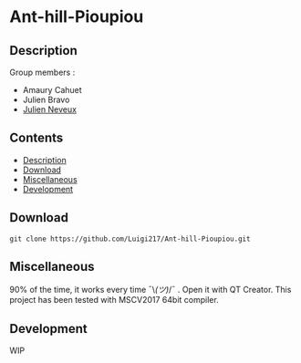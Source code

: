 # Ant-hill-Pioupiou
## Description

Group members :
 - Amaury Cahuet
 - Julien Bravo
 - [Julien Neveux](@Luigi217)


## Contents

- [Description](#description)
- [Download](#download)
- [Miscellaneous](#Miscellaneous)
- [Development](#development)


## Download
```
git clone https://github.com/Luigi217/Ant-hill-Pioupiou.git
```

## Miscellaneous

90% of the time, it works every time ¯\\_(ツ)_/¯ . 
Open it with QT Creator.
This project has been tested with MSCV2017 64bit compiler.

## Development

WIP


